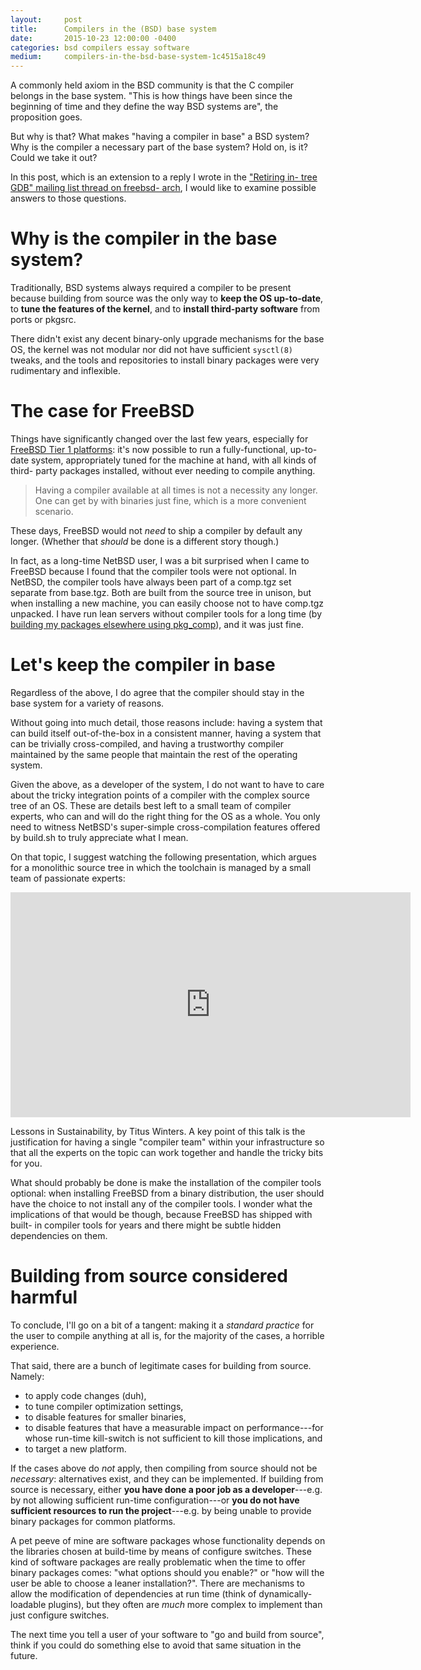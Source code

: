 ```yaml
---
layout:     post
title:      Compilers in the (BSD) base system
date:       2015-10-23 12:00:00 -0400
categories: bsd compilers essay software
medium:     compilers-in-the-bsd-base-system-1c4515a18c49
---
```


A commonly held axiom in the BSD community is that the C compiler belongs in the base system. "This is how things have been since the beginning of time and they define the way BSD systems are", the proposition goes.

But why is that? What makes "having a compiler in base" a BSD system? Why is the compiler a necessary part of the base system? Hold on, is it? Could we take it out?

In this post, which is an extension to a reply I wrote in the ["Retiring in- tree GDB" mailing list thread on freebsd- arch](https://lists.freebsd.org/pipermail/freebsd-arch/2015-October/017394.html), I would like to examine possible answers to those questions.

# Why is the compiler in the base system?

Traditionally, BSD systems always required a compiler to be present because building from source was the only way to **keep the OS up-to-date**, to **tune the features of the kernel**, and to **install third-party software** from ports or pkgsrc.

There didn't exist any decent binary-only upgrade mechanisms for the base OS, the kernel was not modular nor did not have sufficient `sysctl(8)` tweaks, and the tools and repositories to install binary packages were very rudimentary and inflexible.

# The case for FreeBSD

Things have significantly changed over the last few years, especially for [FreeBSD Tier 1 platforms](https://www.freebsd.org/doc/en/articles/committers-guide/archs.html): it's now possible to run a fully-functional, up-to-date system, appropriately tuned for the machine at hand, with all kinds of third- party packages installed, without ever needing to compile anything.

> Having a compiler available at all times is not a necessity any longer. One
can get by with binaries just fine, which is a more convenient scenario.

These days, FreeBSD would not _need_ to ship a compiler by default any longer.  (Whether that _should_ be done is a different story though.)

In fact, as a long-time NetBSD user, I was a bit surprised when I came to FreeBSD because I found that the compiler tools were not optional. In NetBSD, the compiler tools have always been part of a comp.tgz set separate from base.tgz. Both are built from the source tree in unison, but when installing a new machine, you can easily choose not to have comp.tgz unpacked. I have run lean servers without compiler tools for a long time (by [building my packages elsewhere using pkg_comp](https://wiki.netbsd.org/tutorials/pkgsrc/pkg_comp_pkg_chk/)), and it was just fine.

# Let's keep the compiler in base

Regardless of the above, I do agree that the compiler should stay in the base system for a variety of reasons.

Without going into much detail, those reasons include: having a system that can build itself out-of-the-box in a consistent manner, having a system that can be trivially cross-compiled, and having a trustworthy compiler maintained by the same people that maintain the rest of the operating system.

Given the above, as a developer of the system, I do not want to have to care about the tricky integration points of a compiler with the complex source tree of an OS. These are details best left to a small team of compiler experts, who can and will do the right thing for the OS as a whole. You only need to witness NetBSD's super-simple cross-compilation features offered by build.sh to truly appreciate what I mean.

On that topic, I suggest watching the following presentation, which argues for a monolithic source tree in which the toolchain is managed by a small team of passionate experts:

<div class="frame">
  <div class="content">
    <iframe width="640" height="360" src="https://www.youtube.com/embed/zW-i9eVGU_k" frameborder="0" allowfullscreen></iframe>
  </div>
  <div class="footer">
    <p>Lessons in Sustainability, by Titus Winters. A key point of this talk is the justification for having a single "compiler team" within your infrastructure so that all the experts on the topic can work together and handle the tricky bits for you.</p>
  </div>
</div>

What should probably be done is make the installation of the compiler tools optional: when installing FreeBSD from a binary distribution, the user should have the choice to not install any of the compiler tools. I wonder what the implications of that would be though, because FreeBSD has shipped with built- in compiler tools for years and there might be subtle hidden dependencies on them.

# Building from source considered harmful

To conclude, I'll go on a bit of a tangent: making it a _standard practice_ for the user to compile anything at all is, for the majority of the cases, a horrible experience.

That said, there are a bunch of legitimate cases for building from source.  Namely:

* to apply code changes (duh),
* to tune compiler optimization settings,
* to disable features for smaller binaries,
* to disable features that have a measurable impact on performance---for whose run-time kill-switch is not sufficient to kill those implications, and
* to target a new platform.

If the cases above do _not_ apply, then compiling from source should not be _necessary_: alternatives exist, and they can be implemented. If building from source is necessary, either **you have done a poor job as a developer**---e.g. by not allowing sufficient run-time configuration---or **you do not have sufficient resources to run the project**---e.g. by being unable to provide binary packages for common platforms.

A pet peeve of mine are software packages whose functionality depends on the libraries chosen at build-time by means of configure switches. These kind of software packages are really problematic when the time to offer binary packages comes: "what options should you enable?" or "how will the user be able to choose a leaner installation?". There are mechanisms to allow the modification of dependencies at run time (think of dynamically-loadable plugins), but they often are _much_ more complex to implement than just configure switches.

The next time you tell a user of your software to "go and build from source", think if you could do something else to avoid that same situation in the future.
